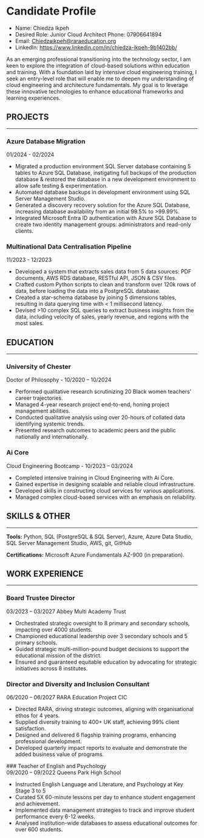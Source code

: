 # Candidate Profile

- Name: Chiedza Ikpeh 
- Desired Role: Junior Cloud Architect Phone: 07906641894  
- Email:  Chiedzaikpeh@raraeducation.org
- LinkedIn: https://www.linkedin.com/in/chiedza-ikpeh-9b1402bb/ 

As an emerging professional transitioning into the technology sector, I am keen to explore the integration of cloud-based solutions within education and training. With a foundation laid by intensive cloud engineering training, I seek an entry-level role that will enable me to deepen my understanding of cloud engineering and architecture fundamentals. My goal is to leverage these innovative technologies to enhance educational frameworks and learning experiences.
 
## PROJECTS 
_______________________________________________________________________________________________________________ 
### Azure Database Migration 
01/2024 - 02/2024 

- Migrated a production environment SQL Server database containing 5 tables to Azure SQL Database, 
instigating full backups of the production database & restored the database in a new development 
environment to allow safe testing & experimentation. 
- Automated database backups in development environment using SQL Server Management Studio. 
- Generated a discovery recovery solution for the Azure SQL Database, increasing database availability 
from an initial 99.5% to >99.99%. 
- Integrated Microsoft Entra ID authentication with Azure SQL Database to create two identity 
management groups: administrators and read-only clients. 
 
### Multinational Data Centralisation Pipeline 
11/2023 - 12/2023 
 
- Developed a system that extracts sales data from 5 data sources: PDF documents, AWS RDS 
database, RESTful API, JSON & CSV files. 
- Crafted custom Python scripts to clean and transform over 120k rows of data, before loading the data 
into a PostgreSQL database.
- Created a star-schema database by joining 5 dimensions tables, resulting in data querying time with < 
1 millisecond latency. 
- Devised >10 complex SQL queries to extract business insights from the data, including velocity of 
sales, yearly revenue, and regions with the most sales. 
 
## EDUCATION 
_______________________________________________________________________________________________________________ 
 
### University of Chester 
Doctor of Philosophy - 10/2020 – 10/2024 
 
- Performed qualitative research scrutinizing 20 Black women teachers' career trajectories. 
- Managed 4-year research project end-to-end, honing project management abilities. 
- Conducted qualitative analysis using over 20-hours of collated data identifying systemic trends. 
- Presented research outcomes to academic peers and the public nationally and internationally. 

### Ai Core
Cloud Engineering Bootcamp - 10/2023 – 03/2024 
 
- Completed intensive training in Cloud Engineering with Ai Core. 
- Gained expertise in designing scalable and reliable cloud infrastructure. 
- Developed skills in constructing cloud services for various applications. 
- Managed complex cloud-based services with an emphasis on reliability. 

## SKILLS & OTHER 
_______________________________________________________________________________________________________________ 
**Tools:** Python, SQL (PostgreSQL & SQL Server), Azure, Azure Data Studio, SQL Server Management Studio, AWS, 
git, GitHub

**Certifications:** Microsoft Azure Fundamentals AZ-900 (in preparation). 
 
## WORK EXPERIENCE 
_______________________________________________________________________________________________________________ 
 

### Board Trustee Director 
03/2023 – 03/2027 
Abbey Multi Academy Trust 
 
- Orchestrated strategic oversight to 8 primary and secondary schools, impacting over 4000 students. 
- Championed educational leadership over 3 secondary schools and 5 primary schools. 
- Guided strategic multi-million-pound budget decisions to support the educational mission of the district. 
- Ensured and guaranteed equitable education by advocating for strategic initiatives across 8 institutes. 
 
### Director and Diversity and Inclusion Consultant  
06/2020 – 06/2027 
RARA Education Project CIC 
 
- Directed RARA, driving strategic outcomes, aligning with organisational ethos for 4 years. 
- Supplied diversity training to 400+ UK staff, achieving 99% client satisfaction. 
- Designed and delivered 6 flagship training programs, enhancing professional development. 
- Developed quarterly impact reports to evaluate and demonstrate the added business value of programs. 
 
 
### Teacher of English and Psychology  
09/2020 – 09/2022 
Queens Park High School 
 
- Instructed English Language and Literature, and Psychology at Key Stage 3 to 5  
- Curated 5X 60-minute lessons per day to enhance student engagement and achievement. 
- Implemented data management strategies to track and improve student performance every 6-12 weeks. 
- Analysed institution-wide databases to assess educational outcomes for over 600 students. 
 
